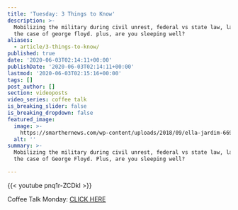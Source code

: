 ```yaml
---
title: 'Tuesday: 3 Things to Know'
description: >-
  Mobilizing the military during civil unrest, federal vs state law, latest on
  the case of george floyd. plus, are you sleeping well?
aliases:
  - article/3-things-to-know/
published: true
date: '2020-06-03T02:14:11+00:00'
publishDate: '2020-06-03T02:14:11+00:00'
lastmod: '2020-06-03T02:15:16+00:00'
tags: []
post_author: []
section: videoposts
video_series: coffee talk
is_breaking_slider: false
is_breaking_dropdown: false
featured_image:
  image: >-
    https://smarthernews.com/wp-content/uploads/2018/09/ella-jardim-669951-unsplash-1-scaled.jpg
  alt: ''
summary: >-
  Mobilizing the military during civil unrest, federal vs state law, latest on
  the case of George Floyd. Plus, are you sleeping well?

---
```

{{< youtube pnq1r-ZCDkI >}}

Coffee Talk Monday: [CLICK HERE](https://youtu.be/6nTg66NbRvw)